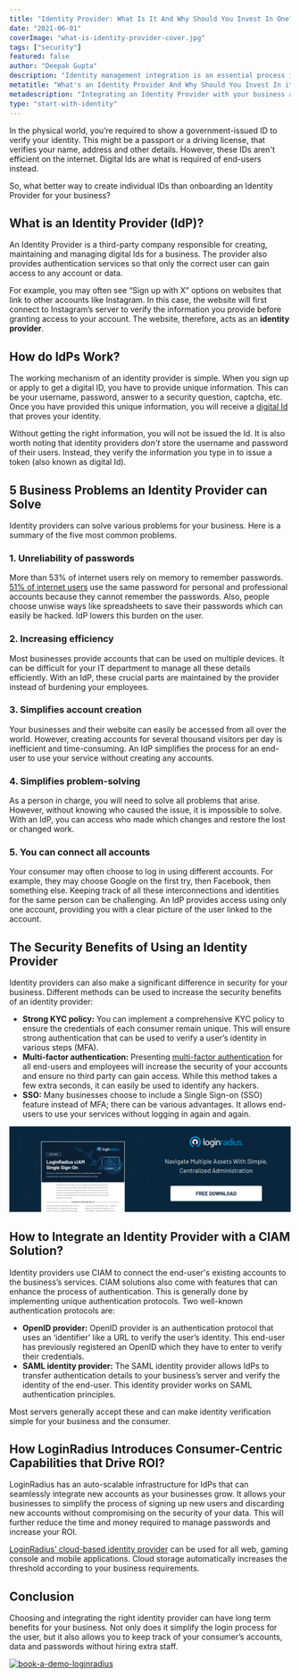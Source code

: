 ```yaml
---
title: "Identity Provider: What Is It And Why Should You Invest In One?"
date: "2021-06-01"
coverImage: "what-is-identity-provider-cover.jpg"
tags: ["security"]
featured: false 
author: "Deepak Gupta" 
description: "Identity management integration is an essential process in today’s consumer-driven world. Identity providers are a great way to offer your consumers an easy sign-in method. So, when they are connecting to your website or online store, it can allow them to login once with their unique details and not have to remember multiple logins."
metatitle: "What's an Identity Provider And Why Should You Invest In it?"
metadescription: "Integrating an Identity Provider with your business application can simplify user authentication. Also find out how investing in an IdP increases your business security."
type: "start-with-identity"
---
```



In the physical world, you’re required to show a government-issued ID to verify your identity. This might be a passport or a driving license, that verifies your name, address and other details. However, these IDs aren't efficient on the internet. Digital Ids are what is required of end-users instead. 

So, what better way to create individual IDs than onboarding an Identity Provider for your business? 


## What is an Identity Provider (IdP)?

An Identity Provider is a third-party company responsible for creating, maintaining and managing digital Ids for a business. The provider also provides authentication services so that only the correct user can gain access to any account or data. 

For example, you may often see “Sign up with X” options on websites that link to other accounts like Instagram. In this case, the website will first connect to Instagram’s server to verify the information you provide before granting access to your account. The website, therefore, acts as an **identity provider**.


## How do IdPs Work?

The working mechanism of an identity provider is simple. When you sign up or apply to get a digital ID, you have to provide unique information. This can be your username, password, answer to a security question, captcha, etc. Once you have provided this unique information, you will receive a [digital Id](https://www.loginradius.com/blog/start-with-identity/2019/10/digital-identity-management/) that proves your identity. 

Without getting the right information, you will not be issued the Id. It is also worth noting that identity providers _don’t_ store the username and password of their users. Instead, they verify the information you type in to issue a token (also known as digital Id).


## 5 Business Problems an Identity Provider can Solve

Identity providers can solve various problems for your business. Here is a summary of the five most common problems.


### 1. Unreliability of passwords

More than 53% of internet users rely on memory to remember passwords. [51% of internet users](https://dataprot.net/statistics/password-statistics/#:~:text=Password%20statistics%202021%20-%20Editor%27s%20pick,both%20work%20and%20personal%20accounts.&text=The%20password%20%E2%80%9C123456%E2%80%9D%20is%20still,by%2023%20million%20account%20holders.) use the same password for personal and professional accounts because they cannot remember the passwords. Also, people choose unwise ways like spreadsheets to save their passwords which can easily be hacked. IdP lowers this burden on the user. 


### 2. Increasing efficiency

Most businesses provide accounts that can be used on multiple devices. It can be difficult for your IT department to manage all these details efficiently. With an IdP, these crucial parts are maintained by the provider instead of burdening your employees.


### 3. Simplifies account creation

Your businesses and their website can easily be accessed from all over the world. However, creating accounts for several thousand visitors per day is inefficient and time-consuming. An IdP simplifies the process for an end-user to use your service without creating any accounts.


### 4. Simplifies problem-solving

As a person in charge, you will need to solve all problems that arise. However, without knowing who caused the issue, it is impossible to solve. With an IdP, you can access who made which changes and restore the lost or changed work.


### 5. You can connect all accounts

Your consumer may often choose to log in using different accounts. For example, they may choose Google on the first try, then Facebook, then something else. Keeping track of all these interconnections and identities for the same person can be challenging. An IdP provides access using only one account, providing you with a clear picture of the user linked to the account.


## The Security Benefits of Using an Identity Provider

Identity providers can also make a significant difference in security for your business. Different methods can be used to increase the security benefits of an identity provider:



*   **Strong KYC policy:** You can implement a comprehensive KYC policy to ensure the credentials of each consumer remain unique. This will ensure strong authentication that can be used to verify a user’s identity in various steps (MFA). 
*   **Multi-factor authentication:** Presenting [multi-factor authentication](https://www.loginradius.com/blog/start-with-identity/2019/06/what-is-multi-factor-authentication/) for all end-users and employees will increase the security of your accounts and ensure no third party can gain access. While this method takes a few extra seconds, it can easily be used to identify any hackers.
*   **SSO:** Many businesses choose to include a Single Sign-on (SSO) feature instead of MFA; there can be various advantages. It allows end-users to use your services without logging in again and again. 

[![sso](sso.png)](https://www.loginradius.com/resource/loginradius-single-sign-on/)


## How to Integrate an Identity Provider with a CIAM Solution?

Identity providers use CIAM to connect the end-user's existing accounts to the business’s services. CIAM solutions also come with features that can enhance the process of authentication. This is generally done by implementing unique authentication protocols. Two well-known authentication protocols are:



*   **OpenID provider:** OpenID provider is an authentication protocol that uses an ‘identifier’ like a URL to verify the user’s identity. This end-user has previously registered an OpenID which they have to enter to verify their credentials. 
*   **SAML identity provider:** The SAML identity provider allows IdPs to transfer authentication details to your business’s server and verify the identity of the end-user. This identity provider works on SAML authentication principles.

Most servers generally accept these and can make identity verification simple for your business and the consumer. 


## How LoginRadius Introduces Consumer-Centric Capabilities that Drive ROI?

LoginRadius has an auto-scalable infrastructure for IdPs that can seamlessly integrate new accounts as your businesses grow. It allows your businesses to simplify the process of signing up new users and discarding new accounts without compromising on the security of your data. This will further reduce the time and money required to manage passwords and increase your ROI.

[LoginRadius’ cloud-based identity provider](https://www.loginradius.com/identity-providers/) can be used for all web, gaming console and mobile applications. Cloud storage automatically increases the threshold according to your business requirements. 


## Conclusion

Choosing and integrating the right identity provider can have long term benefits for your business. Not only does it simplify the login process for the user, but it also allows you to keep track of your consumer’s accounts, data and passwords without hiring extra staff. 



[![book-a-demo-loginradius](../assets/book-a-demo-loginradius.png)](https://www.loginradius.com/book-a-demo/)

